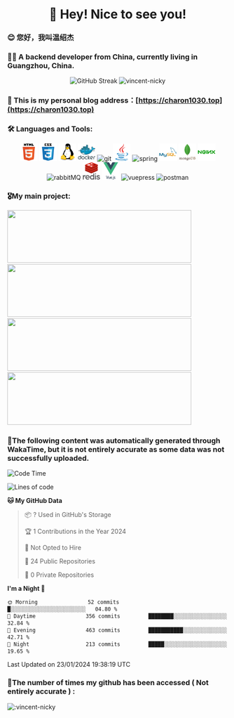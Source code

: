 <!--
**vincent-nicky/vincent-nicky** is a ✨ _special_ ✨ repository because its `README.md` (this file) appears on your GitHub profile.

Here are some ideas to get you started:

- 🔭 I’m currently working on ...
- 🌱 I’m currently learning ...
- 👯 I’m looking to collaborate on ...
- 🤔 I’m looking for help with ...
- 💬 Ask me about ...
- 📫 How to reach me: ...
- 😄 Pronouns: ...
- ⚡ Fun fact: ...
-->

<h1 align="center">
	👋 Hey! Nice to see you!
</h1>

### 😊 您好，我叫温绍杰

### 👨‍💻 A backend developer from China, currently living in Guangzhou, China.

<div align="center">
	<img height="180" src="https://streak-stats.demolab.com?user=vincent-nicky&theme=gruvbox-light&date_format=M%20j%5B%2C%20Y%5D"
	alt="GitHub Streak" />
	<img height="180" src="https://github-readme-stats.vercel.app/api/top-langs?username=vincent-nicky&show_icons=true&locale=en&layout=compact&theme=solarized-light"
	alt="vincent-nicky" />
</div>

### 🥳 This is my personal blog address：[https://charon1030.top](https://charon1030.top)

### 🛠️ Languages and Tools:

<div align="center">
	<img src="https://raw.githubusercontent.com/devicons/devicon/master/icons/html5/html5-original-wordmark.svg"
	alt="html5" width="40" height="40" />
	<img src="https://raw.githubusercontent.com/devicons/devicon/master/icons/css3/css3-original-wordmark.svg"
	alt="css3" width="40" height="40" />
	<img src="https://raw.githubusercontent.com/devicons/devicon/master/icons/linux/linux-original.svg"
	alt="linux" width="40" height="40" />
	<img src="https://raw.githubusercontent.com/devicons/devicon/master/icons/docker/docker-original-wordmark.svg"
	alt="docker" width="40" height="40" />
	<img src="https://www.vectorlogo.zone/logos/git-scm/git-scm-icon.svg"
	alt="git" width="40" height="40" />
	<img src="https://raw.githubusercontent.com/devicons/devicon/master/icons/java/java-original.svg"
	alt="java" width="40" height="40" />
	<img src="https://www.vectorlogo.zone/logos/springio/springio-icon.svg"
	alt="spring" width="40" height="40" />
	<img src="https://raw.githubusercontent.com/devicons/devicon/master/icons/mysql/mysql-original-wordmark.svg"
	alt="mysql" width="40" height="40" />
	<img src="https://raw.githubusercontent.com/devicons/devicon/master/icons/mongodb/mongodb-original-wordmark.svg"
	alt="mongodb" width="40" height="40" />
	<img src="https://raw.githubusercontent.com/devicons/devicon/master/icons/nginx/nginx-original.svg"
	alt="nginx" width="40" height="40" />
	<img src="https://www.vectorlogo.zone/logos/rabbitmq/rabbitmq-icon.svg"
	alt="rabbitMQ" width="40" height="40" />
	<img src="https://raw.githubusercontent.com/devicons/devicon/master/icons/redis/redis-original-wordmark.svg"
	alt="redis" width="40" height="40" />
	<img src="https://raw.githubusercontent.com/devicons/devicon/master/icons/vuejs/vuejs-original-wordmark.svg"
	alt="vuejs" width="40" height="40" />
	<img src="https://vuepress.vuejs.org/hero.png" alt="vuepress" width="40"
	height="40" />
	<img src="https://www.vectorlogo.zone/logos/getpostman/getpostman-icon.svg"
	alt="postman" width="40" height="40" />
</div>

### 🎖️My main project:

<div>
    <a href="https://github.com/vincent-nicky/project-xunyou-backend" target="_blank">
	<img height="120" width="420" src="https://github-readme-stats.vercel.app/api/pin/?username=vincent-nicky&repo=project-xunyou-backend&theme=solarized-light" />
    </a>
    <a href="https://github.com/vincent-nicky/project-bi-backend" target="_blank">
	<img height="120" width="420" src="https://github-readme-stats.vercel.app/api/pin/?username=vincent-nicky&repo=project-bi-backend&theme=solarized-light" />
    </a>
</div>

<div>
    <a href="https://github.com/vincent-nicky/project-api-v2" target="_blank">
	<img height="120" width="420" src="https://github-readme-stats.vercel.app/api/pin/?username=vincent-nicky&repo=project-api-v2&theme=solarized-light" />
    </a>
    <a href="https://github.com/vincent-nicky/project_so_backend" target="_blank">
	<img height="120" width="420" src="https://github-readme-stats.vercel.app/api/pin/?username=vincent-nicky&repo=project_so_backend&theme=solarized-light" />
    </a>
</div>

### 🚩The following content was automatically generated through WakaTime, but it is not entirely accurate as some data was not successfully uploaded.

<!--START_SECTION:waka-->
![Code Time](http://img.shields.io/badge/Code%20Time-251%20hrs%2014%20mins-blue)

![Lines of code](https://img.shields.io/badge/From%20Hello%20World%20I%27ve%20Written-431.7%20thousand%20lines%20of%20code-blue)

**🐱 My GitHub Data** 

> 📦 ? Used in GitHub's Storage 
 > 
> 🏆 1 Contributions in the Year 2024
 > 
> 🚫 Not Opted to Hire
 > 
> 📜 24 Public Repositories 
 > 
> 🔑 0 Private Repositories 
 > 
**I'm a Night 🦉** 

```text
🌞 Morning                52 commits          █░░░░░░░░░░░░░░░░░░░░░░░░   04.80 % 
🌆 Daytime                356 commits         ████████░░░░░░░░░░░░░░░░░   32.84 % 
🌃 Evening                463 commits         ███████████░░░░░░░░░░░░░░   42.71 % 
🌙 Night                  213 commits         █████░░░░░░░░░░░░░░░░░░░░   19.65 % 
```



 Last Updated on 23/01/2024 19:38:19 UTC
<!--END_SECTION:waka-->

### 📍The number of times my github has been accessed ( Not entirely accurate ) :

<img src="https://count.getloli.com/get/@:vincent-nicky?theme=rule34" alt=":vincent-nicky" />
